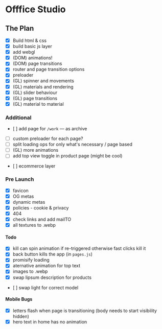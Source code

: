 # Offfice Studio

## The Plan

- [x] Build html & css
- [x] build basic js layer
- [x] add webgl
- [x] (DOM) animations!
- [x] (DOM) page transitions
- [x] router and page transition options
- [x] preloader
- [x] (GL) spinner and movements
- [x] (GL) materials and rendering
- [x] (GL) slider behaviour
- [x] (GL) page transitions
- [x] (GL) material to material

### Additional

- [ ] add page for `/work` — as archive
- [ ] custom preloader for each page?
- [ ] split loading ops for only what's necessary / page based
- [ ] (GL) more animations
- [ ] add top view toggle in product page (might be cool)
- [ ] ecommerce layer

### Pre Launch

- [x] favicon
- [x] OG metas
- [x] dynamic metas
- [x] policies - cookie & privacy
- [x] 404
- [x] check links and add mailTO
- [x] all textures to .webp

#### Todo

- [x] kill can spin animation if re-triggered otherwise fast clicks kill it
- [x] back button kills the app (in `pages.js`)
- [x] promisify loading
- [x] aternative animation for top text
- [x] images to .webp
- [x] swap lipsum description for products
- [ ] swap light for correct model

#### Mobile Bugs

- [x] letters flash when page is transitioning (body needs to start visibility hidden)
- [x] hero text in home has no animation
